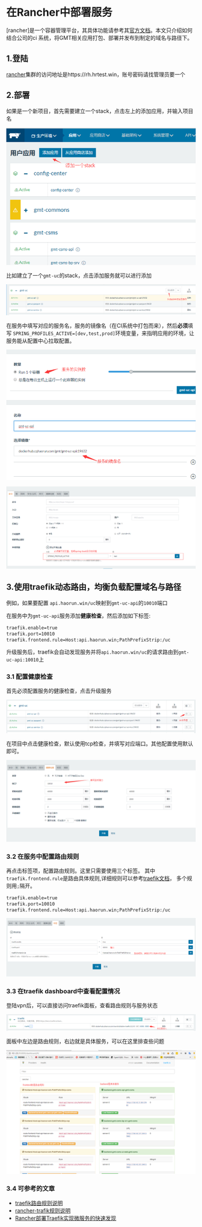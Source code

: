 # 在Rancher中部署服务

[rancher]是一个容器管理平台，其具体功能请参考其[官方文档](2.rancher文档)。本文只介绍如何结合公司的ci
系统，将GMT相关应用打包、部署并发布到制定的域名与路径下。

## 1.登陆

[rancher](2.rancher文档)集群的访问地址是https://rh.hrtest.win，账号密码请找管理员要一个


## 2.部署

如果是一个新项目，首先需要建立一个stack，点击左上的添加应用，并输入项目名

![添加应用，stack](../imgs/在Rancher中部署服务/添加服务，stack.png)

比如建立了一个`gmt-uc`的stack，点击添加服务就可以进行添加

![在stack中添加新服务](../imgs/在Rancher中部署服务/在stack中添加新服务.png)

在服务中填写对应的服务名，服务的镜像名（在CI系统中打包而来），然后**必须**填写
`SPRING_PROFILES_ACTIVE=[dev,test,prod]`环境变量，来指明应用的环境，让服务能从配置中心拉取配置。

![新建一个服务](../imgs/在Rancher中部署服务/新建一个服务.png)

![填写应用的profile](../imgs/在Rancher中部署服务/填写应用的profile.png)

## 3.使用traefik动态路由，均衡负载配置域名与路径

例如，如果要配置 `api.haorun.win/uc`映射到`gmt-uc-api`的`10010`端口

在服务中为`gmt-uc-api`服务添加**健康检查**，然后添加如下标签:

```
traefik.enable=true
traefik.port=10010
traefik.frontend.rule=Host:api.haorun.win;PathPrefixStrip:/uc
```

升级服务后，traefik会自动发现服务并将`api.haorun.win/uc`的请求路由到`gmt-uc-api:10010`上

### 3.1 配置健康检查

首先必须配置服务的健康检查，点击升级服务

![升级服务](../imgs/在Rancher中部署服务/升级项目.png)

在项目中点击健康检查，默认使用tcp检查，并填写对应端口。其他配置使用默认即可。

![健康检查](../imgs/在Rancher中部署服务/健康检查.png)

### 3.2 在服务中配置路由规则

再点击标签项，配置路由规则。这里只需要使用三个标签。
其中`traefik.frontend.rule`是路由具体规则,详细规则可以参考[traefik文档](1.traefik配置规则)，
多个规则用`;`隔开。

```
traefik.enable=true
traefik.port=10010
traefik.frontend.rule=Host:api.haorun.win;PathPrefixStrip:/uc
```

![路由配置](../imgs/在Rancher中部署服务/路由配置.png)

### 3.3 在traefik dashboard中查看配置情况

登陆vpn后，可以直接访问traefik面板，查看路由规则与服务状态

![进入traefik面板1](../imgs/在Rancher中部署服务/进入traefik面板1.png)

面板中左边是路由规则，右边就是具体服务，可以在这里排查些问题

![traefik面板说明](../imgs/在Rancher中部署服务/traefik面板说明.png)

### 3.4 可参考的文章

- [traefik路由规则说明](1.traefik配置规则)
- [rancher-trafik规则说明](https://github.com/rawmind0/rancher-traefik)
- [Rancher部署Traefik实现微服务的快速发现](https://www.cnrancher.com/rancher-traefik/)


[1.traefik配置规则]: https://docs.traefik.io/basics/#matchers
[2.rancher文档]: http://rancher.com/docs/rancher/v1.6/zh/